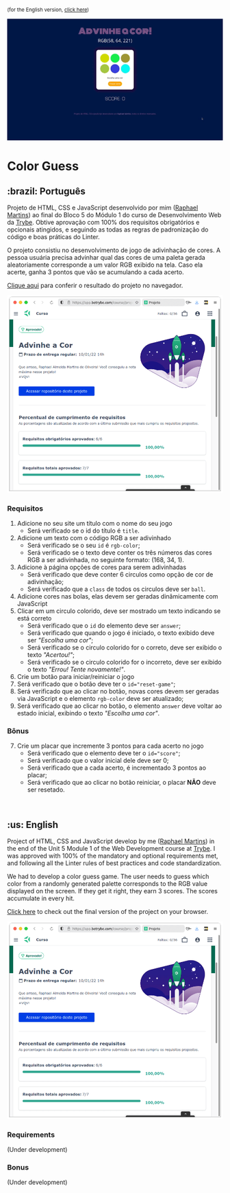 <small>(for the English version, <a href="#en">click here</a>)</small>

![Prévia da página - Preview of the page](./preview.gif)

# Color Guess
<h2>:brazil: Português</h2>
<p id="pt">Projeto de HTML, CSS e JavaScript desenvolvido por mim (<a href="https://www.linkedin.com/in/raphaelameidamartins/" target="_blank" rel="external">Raphael Martins</a>) ao final do Bloco 5 do Módulo 1 do curso de Desenvolvimento Web da <a href="https://www.betrybe.com" targe="_blank" rel="nofollow">Trybe</a>. Obtive aprovação com 100% dos requisitos obrigatórios e opcionais atingidos, e seguindo as todas as regras de padronização do código e boas práticas do Linter.</p>
<p>O projeto consistiu no desenvolvimento de jogo de adivinhação de cores. A pessoa usuária precisa advinhar qual das cores de uma paleta gerada aleatoriamente corresponde a um valor RGB exibido na tela. Caso ela acerte, ganha 3 pontos que vão se acumulando a cada acerto.</p>
<p><a href="https://raphaelalmeidamartins.github.io/project-color-guess/" target="_blank">Clique aqui</a> para conferir o resultado do projeto no navegador.</p>

![Minha nota no projeto - My grade of the project](./nota.png)

### Requisitos
<ol>
  <li>Adicione no seu site um título com o nome do seu jogo
    <ul>
      <li>Será verificado se o id do título é <code>title</code>.</li>
    </ul>
  </li>
  <li>Adicione um texto com o código RGB a ser adivinhado
    <ul>
      <li>Será verificado se o seu <code>id</code> é <code>rgb-color</code>;</li>
      <li>Será verificado se o texto deve conter os três números das cores RGB a ser adivinhada, no seguinte formato: (168, 34, 1).</li>
    </ul>
  </li>
  <li>Adicione à página opções de cores para serem adivinhadas
    <ul>
      <li>Será verificado que deve conter 6 circulos como opção de cor de adivinhação;</li>
      <li>Será verificado que a <code>class</code> de todos os circulos deve ser <code>ball</code>.</li>
    </ul>
  </li>
  <li>Adicione cores nas bolas, elas devem ser geradas dinâmicamente com JavaScript</li>
  <li>Clicar em um circulo colorido, deve ser mostrado um texto indicando se está correto
    <ul>
      <li>Será verificado que o <code>id</code> do elemento deve ser <code>answer</code>;</li>
      <li>Será verificado que quando o jogo é iniciado, o texto exibido deve ser <em>"Escolha uma cor"</em>;</li>
      <li>Será verificado se o circulo colorido for o correto, deve ser exibido o texto <em>"Acertou!"</em>;</li>
      <li>Será verificado se o circulo colorido for o incorreto, deve ser exibido o texto <em>"Errou! Tente novamente!"</em>.</li>
    </ul>
  </li>
  <li>Crie um botão para iniciar/reiniciar o jogo
    <li>Será verificado que o botão deve ter o <code>id="reset-game"</code>;</li>
    <li>Será verificado que ao clicar no botão, novas cores devem ser geradas via JavaScript e o elemento <code>rgb-color</code> deve ser atualizado;</li>
    <li>Será verificado que ao clicar no botão, o elemento <code>answer</code> deve voltar ao estado inicial, exibindo o texto <em>"Escolha uma cor"</em>.</li>
  </li>
</ol>

### Bônus
<ol start="7">
  <li>Crie um placar que incremente 3 pontos para cada acerto no jogo
    <ul>
      <li>Será verificado que o elemento deve ter o <code>id="score"</code>;</li>
      <li>Será verificado que o valor inicial dele deve ser 0;</li>
      <li>Será verificado que a cada acerto, é incrementado 3 pontos ao placar;</li>
      <li>Será verificado que ao clicar no botão reiniciar, o placar <strong>NÃO</strong> deve ser resetado.</li>
    </ul>
  </li>
</ol>
<br>

<h2 id="en">:us: English</h2>
<p>Project of HTML, CSS and JavaScript develop by me (<a href="https://www.linkedin.com/in/raphaelameidamartins/" target="_blank" rel="external">Raphael Martins</a>) in the end of the Unit 5 Module 1 of the Web Development course at <a href="https://www.betrybe.com" targe="_blank" rel="nofollow">Trybe</a>. I was approved with 100% of the mandatory and optional requirements met, and following all the Linter rules of best practices and code standardization.</p>
<p>We had to develop a color guess game. The user needs to guess which color from a randomly generated palette corresponds to the RGB value displayed on the screen. If they get it right, they earn 3 scores. The scores accumulate in every hit.</p>
<p><a href="https://raphaelalmeidamartins.github.io/project-color-guess/" target="_blank">Click here</a> to check out the final version of the project on your browser.</p>

![My grade of the project - Minha nota no projeto](./nota.png)

### Requirements
<p>(Under development)</p>

### Bonus
<p>(Under development)</p>
